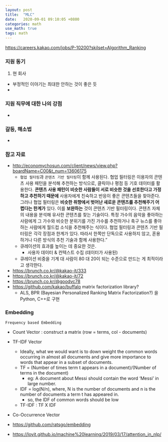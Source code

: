 ```yaml
---
layout: post
title:  "MLC"
date:   2020-09-01 09:10:05 +0800
categories: math
use_math: true
tags: math
---
```


<a href="https://careers.kakao.com/jobs/P-10200?skilset=Algorithm_Ranking" target="_blank">https://careers.kakao.com/jobs/P-10200?skilset=Algorithm_Ranking</a>

### 지원 동기
1. 현 회사
  - 부정적인 이야기는 최대한 안하는 것이 좋은 듯
  - 

### 지원 직무에 대한 나의 강점
- 

### 갈등, 해소법
- 

### 참고 자료
- <a href="http://economychosun.com/client/news/view.php?boardName=C00&t_num=13606175" target="_blank">http://economychosun.com/client/news/view.php?boardName=C00&t_num=13606175</a>
  -  `협업 필터링`과 `콘텐츠 기반 필터링`이 함께 사용된다. 협업 필터링은 이용자의 콘텐츠 사용 패턴을 분석해 추천하는 방식으로, 클릭이나 평점 등 기호 데이터를 활용한다. __콘텐츠 사용 패턴이 비슷한 사람들이 서로 비슷한 것을 선호한다고 가정하고 추천하기 때문에__ 사용자에게 친숙하고 반응이 좋은 콘텐츠들을 찾아준다. 그러나 협업 필터링은 __비슷한 취향에서 벗어난 새로운 콘텐츠를 추천해주기 어렵다는 한계가__ 있다. 이를 __보완하는__ 것이 콘텐츠 기반 필터링이다. 콘텐츠 자체의 내용을 분석해 유사한 콘텐츠를 찾는 기술이다. 특정 가수의 음악을 좋아하는 사람에게 그 가수와 비슷한 분위기를 가진 가수를 추천하거나 축구 뉴스를 좋아하는 사람에게 월드컵 소식을 추천해주는 식이다. 협업 필터링과 콘텐츠 기반 필터링은 각각 장점과 한계가 있다. 따라서 한쪽만 단독으로 사용하지 않고, 혼용하거나 다른 방식의 추천 기술과 함께 사용한다.”
  -  큐레이션의 효과를 높이는 데 중요한 것은.
     -  사용자 데이터 & 컨텍스트 수집 (데이터가 사용된)
  - 큐레이션 비중을 기계 대 사람이 80 대 20이 되는 수준으로 만드는 게 최적이라고 생각한다.
- <a href="https://brunch.co.kr/@kakao-it/333" target="_blank">https://brunch.co.kr/@kakao-it/333</a>
- <a href="https://brunch.co.kr/@kakao-it/72" target="_blank">https://brunch.co.kr/@kakao-it/72</a>
- <a href="https://brunch.co.kr/@goodvc78" target="_blank">https://brunch.co.kr/@goodvc78</a>
- <a href="https://github.com/kakao/buffalo" target="_blank">https://github.com/kakao/buffalo</a> matrix factorization library?
  - ALS, BPR (Bayesian Personalized Ranking Matrix Factorization?) 을 Python, C++로 구현

### Embedding
`Frequency based Embedding`
- Count Vector : construct a matrix (row = terms, col - documents)
- TF-IDF Vector
  - Ideally, what we would want is to down weight the common words occurring in almost all documents and give more importance to words that appear in a subset of documents.
  - TF = (Number of times term t appears in a document)/(Number of terms in the document)
    - eg: A document about Messi should contain the word ‘Messi’ in large number.
  - IDF = log(N/n), where, N is the number of documents and n is the number of documents a term t has appeared in.
    - so, the IDF of common words should be low
  - TF-IDF : TF X IDF
- Co-Occurrence Vector

- <a href="https://github.com/ratsgo/embedding" target="_blank">https://github.com/ratsgo/embedding</a>


- <a href="https://lovit.github.io/machine%20learning/2019/03/17/attention_in_nlp/" target="_blank">https://lovit.github.io/machine%20learning/2019/03/17/attention_in_nlp/</a>